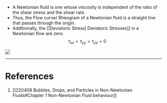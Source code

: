   

- A Newtonian fluid is one whose viscosity is independent of the ratio of the shear stress and the shear rate. 
- Thus, the Flow curve/ Rheogram of a Newtonian fluid is a straight line that passes through the origin. 
- Additionally, the [[Deviatoric Stress| Deviatoric Stresses]]  in a Newtonian flow are zero. 
$$
\tau_{xx}=\tau_{yy}=\tau_{zz}=0
$$

![](http://127.0.0.1:45263/Figure-2-Newtonian-Fluid-Model-300x294.jpg)

---
# References
1. [[220408 Bubbles, Drops, and Particles in Non-Newtonian Fluids#Chapter 1 Non-Newtonian Fluid behaviour]]